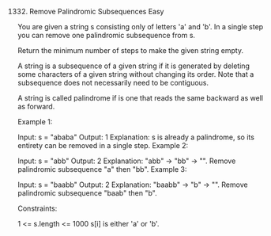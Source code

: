 1332. Remove Palindromic Subsequences
Easy

You are given a string s consisting only of letters 'a' and 'b'. In a single step you can remove one palindromic subsequence from s.

Return the minimum number of steps to make the given string empty.

A string is a subsequence of a given string if it is generated by deleting some characters of a given string without changing its order. Note that a subsequence does not necessarily need to be contiguous.

A string is called palindrome if is one that reads the same backward as well as forward.

 

Example 1:

Input: s = "ababa"
Output: 1
Explanation: s is already a palindrome, so its entirety can be removed in a single step.
Example 2:

Input: s = "abb"
Output: 2
Explanation: "abb" -> "bb" -> "". 
Remove palindromic subsequence "a" then "bb".
Example 3:

Input: s = "baabb"
Output: 2
Explanation: "baabb" -> "b" -> "". 
Remove palindromic subsequence "baab" then "b".
 

Constraints:

1 <= s.length <= 1000
s[i] is either 'a' or 'b'.